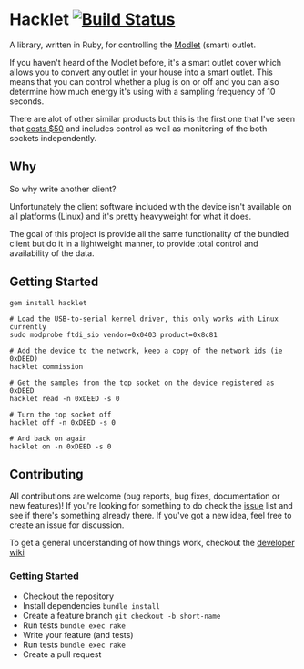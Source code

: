 # Hacklet [![Build Status](https://travis-ci.org/mcolyer/hacklet.png)](https://travis-ci.org/mcolyer/hacklet)

A library, written in Ruby, for controlling the [Modlet][modlet] (smart) outlet.

If you haven't heard of the Modlet before, it's a smart outlet cover
which allows you to convert any outlet in your house into a smart
outlet. This means that you can control whether a plug is on or off and
you can also determine how much energy it's using with a sampling
frequency of 10 seconds.

There are alot of other similar products but this is the first one that
I've seen that [costs $50][amazon] and includes control as well as
monitoring of the both sockets independently.

## Why

So why write another client?

Unfortunately the client software included with the device isn't
available on all platforms (Linux) and it's pretty heavyweight for what
it does.

The goal of this project is provide all the same functionality of the
bundled client but do it in a lightweight manner, to provide total
control and availability of the data.

## Getting Started

```shell
gem install hacklet

# Load the USB-to-serial kernel driver, this only works with Linux currently
sudo modprobe ftdi_sio vendor=0x0403 product=0x8c81

# Add the device to the network, keep a copy of the network ids (ie 0xDEED)
hacklet commission

# Get the samples from the top socket on the device registered as 0xDEED
hacklet read -n 0xDEED -s 0

# Turn the top socket off
hacklet off -n 0xDEED -s 0

# And back on again
hacklet on -n 0xDEED -s 0
```

## Contributing

All contributions are welcome (bug reports, bug fixes, documentation or
new features)!  If you're looking for something to do check the [issue]
list and see if there's something already there. If you've got a new
idea, feel free to create an issue for discussion.

To get a general understanding of how things work, checkout the
[developer wiki]

### Getting Started

* Checkout the repository
* Install dependencies `bundle install`
* Create a feature branch `git checkout -b short-name`
* Run tests `bundle exec rake`
* Write your feature (and tests)
* Run tests `bundle exec rake`
* Create a pull request

[modlet]: http://themodlet.com
[amazon]: http://www.amazon.com/ThinkEco-TE1010-Modlet-Starter-White/dp/B00AAT43OA/
[issue]: https://github.com/mcolyer/hacklet/issues
[developer wiki]: https://github.com/mcolyer/hacklet/wiki

